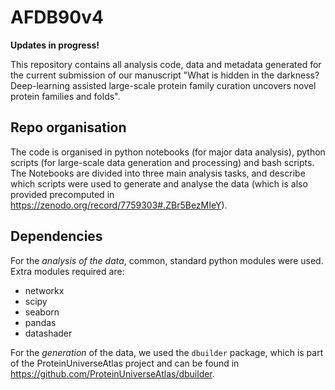 # AFDB90v4

**Updates in progress!**

This repository contains all analysis code, data and metadata generated for the current submission of our manuscript "What is hidden in the darkness? Deep-learning assisted large-scale protein family curation uncovers novel protein families and folds".

## Repo organisation

The code is organised in python notebooks (for major data analysis), python scripts (for large-scale data generation and processing) and bash scripts. The Notebooks are divided into three main analysis tasks, and describe which scripts were used to generate and analyse the data (which is also provided precomputed in https://zenodo.org/record/7759303#.ZBr5BezMIeY).

## Dependencies

For the *analysis of the data*, common, standard python modules were used. Extra modules required are:
- networkx
- scipy
- seaborn
- pandas
- datashader

For the *generation* of the data, we used the `dbuilder` package, which is part of the ProteinUniverseAtlas project and can be found in https://github.com/ProteinUniverseAtlas/dbuilder. 

